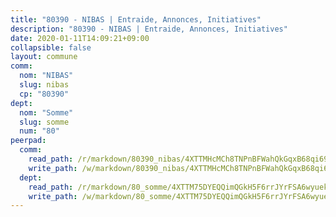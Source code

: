 ```yaml
---
title: "80390 - NIBAS | Entraide, Annonces, Initiatives"
description: "80390 - NIBAS | Entraide, Annonces, Initiatives"
date: 2020-01-11T14:09:21+09:00
collapsible: false
layout: commune
comm:
  nom: "NIBAS"
  slug: nibas
  cp: "80390"
dept:
  nom: "Somme"
  slug: somme
  num: "80"
peerpad:
  comm:
    read_path: /r/markdown/80390_nibas/4XTTMHcMCh8TNPnBFWahQkGqxB68qi69Vqoa2z1xWVpvGxf3t
    write_path: /w/markdown/80390_nibas/4XTTMHcMCh8TNPnBFWahQkGqxB68qi69Vqoa2z1xWVpvGxf3t-K3TgUYAvxpq74iGLrd2SdyZGz1vDvUz8PecFtLEsxZGoYxAau3ohX66yp8VUNRQTBuiZTQeCBCyGaN2KJ2GNoWjA1BB1Y98JrzFbJ8JSzxdCTfxkenYb4PRCgucPhwaYHw3dL6fY
  dept:
    read_path: /r/markdown/80_somme/4XTTM75DYEQQimQGkH5F6rrJYrFSA6wyuekdgioEx7v45YjSw
    write_path: /w/markdown/80_somme/4XTTM75DYEQQimQGkH5F6rrJYrFSA6wyuekdgioEx7v45YjSw-K3TgTuB1DbUNHuFo9Fhh6JTUriPx8E5izGkmw9RSNTjUtMFPoZhqqp87szE8th3EytWSHGdhUuQUPjam8aJZh1SdH8pL3ibgUbMdNhU17kjAmSa49LMB2GjXvVwDVurE8mgce3XM
---
```


